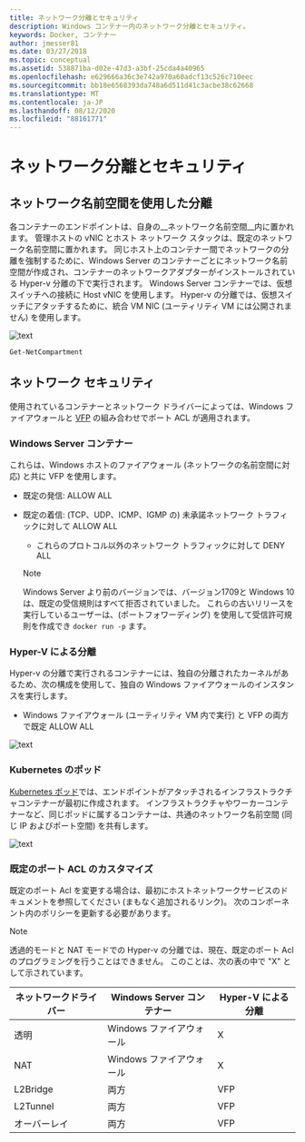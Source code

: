 ```yaml
---
title: ネットワーク分離とセキュリティ
description: Windows コンテナー内のネットワーク分離とセキュリティ。
keywords: Docker, コンテナー
author: jmesser81
ms.date: 03/27/2018
ms.topic: conceptual
ms.assetid: 538871ba-d02e-47d3-a3bf-25cda4a40965
ms.openlocfilehash: e629666a36c3e742a970a60adcf13c526c710eec
ms.sourcegitcommit: bb18e6568393da748a6d511d41c3acbe38c62668
ms.translationtype: MT
ms.contentlocale: ja-JP
ms.lasthandoff: 08/12/2020
ms.locfileid: "88161771"
---
```

# <a name="network-isolation-and-security"></a>ネットワーク分離とセキュリティ

## <a name="isolation-with-network-namespaces"></a>ネットワーク名前空間を使用した分離

各コンテナーのエンドポイントは、自身の__ネットワーク名前空間__内に置かれます。 管理ホストの vNIC とホスト ネットワーク スタックは、既定のネットワーク名前空間に置かれます。 同じホスト上のコンテナー間でネットワークの分離を強制するために、Windows Server のコンテナーごとにネットワーク名前空間が作成され、コンテナーのネットワークアダプターがインストールされている Hyper-v 分離の下で実行されます。 Windows Server コンテナーでは、仮想スイッチへの接続に Host vNIC を使用します。 Hyper-v の分離では、仮想スイッチにアタッチするために、統合 VM NIC (ユーティリティ VM には公開されません) を使用します。

![text](media/network-compartment-visual.png)

```powershell
Get-NetCompartment
```

## <a name="network-security"></a>ネットワーク セキュリティ

使用されているコンテナーとネットワーク ドライバーによっては、Windows ファイアウォールと [VFP](https://www.microsoft.com/research/project/azure-virtual-filtering-platform/) の組み合わせでポート ACL が適用されます。

### <a name="windows-server-containers"></a>Windows Server コンテナー

これらは、Windows ホストのファイアウォール (ネットワークの名前空間に対応) と共に VFP を使用します。

* 既定の発信: ALLOW ALL
* 既定の着信: (TCP、UDP、ICMP、IGMP の) 未承諾ネットワーク トラフィックに対して ALLOW ALL 
  * これらのプロトコル以外のネットワーク トラフィックに対して DENY ALL

  >[!NOTE]
  >Windows Server より前のバージョンでは、バージョン1709と Windows 10 は、既定の受信規則はすべて拒否されていました。 これらの古いリリースを実行しているユーザーは、(ポートフォワーディング) を使用して受信許可規則を作成でき ``docker run -p`` ます。

### <a name="hyper-v-isolation"></a>Hyper-V による分離

Hyper-v の分離で実行されるコンテナーには、独自の分離されたカーネルがあるため、次の構成を使用して、独自の Windows ファイアウォールのインスタンスを実行します。

* Windows ファイアウォール (ユーティリティ VM 内で実行) と VFP の両方で既定 ALLOW ALL

![text](media/windows-firewall-containers.png)

### <a name="kubernetes-pods"></a>Kubernetes のポッド

[Kubernetes ポッド](https://kubernetes.io/docs/concepts/workloads/pods/pod/)では、エンドポイントがアタッチされるインフラストラクチャコンテナーが最初に作成されます。 インフラストラクチャやワーカーコンテナーなど、同じポッドに属するコンテナーは、共通のネットワーク名前空間 (同じ IP およびポート空間) を共有します。

![text](media/pod-network-compartment.png)

### <a name="customizing-default-port-acls"></a>既定のポート ACL のカスタマイズ

既定のポート Acl を変更する場合は、最初にホストネットワークサービスのドキュメントを参照してください (まもなく追加されるリンク)。 次のコンポーネント内のポリシーを更新する必要があります。

>[!NOTE]
>透過的モードと NAT モードでの Hyper-v の分離では、現在、既定のポート Acl のプログラミングを行うことはできません。 このことは、次の表の中で "X" として示されています。

| ネットワークドライバー | Windows Server コンテナー | Hyper-V による分離  |
| -------------- |-------------------------- | ------------------- |
| 透明 | Windows ファイアウォール | X |
| NAT | Windows ファイアウォール | X |
| L2Bridge | 両方 | VFP |
| L2Tunnel | 両方 | VFP |
| オーバーレイ  | 両方 | VFP |